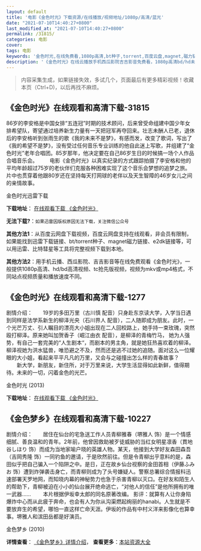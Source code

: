 ```yaml
---
layout: default
title: '电影《金色时光》下载资源/在线播放/视频地址/1080p/高清/蓝光'
date: "2021-07-10T14:40:27+0800"
last_modified_at: "2021-07-10T14:40:27+0800"
permalink: /31815/
categories: 电影
cover:
tags: 电影
keywords: '金色时光,在线免费看,1080p高清,bt种子,torrent,百度云盘,magnet,磁力链,迅雷下载资源'
description: '《金色时光》在线云播放手机西瓜影院吉吉影音免费看，1080p高清bd/hd未删减完整版和tc抢先枪版，mkv/mp4格式，附带bt/torrent种子、magnet/磁力链、百度云盘、网盘资源迅雷下载链接'
---
```


>内容采集生成，如果链接失效，多试几个，页面最后有更多精彩视频！收藏本页（Ctrl+D)，以后再找不麻烦。


## 《金色时光》在线观看和高清下载-31815

86岁的李安格是中国女排“五连冠&rdquo;时期的技术顾问，后来曾受命组建中国少年女排希望队，寄望通过培养新生力量有一天把冠军再夺回来。壮志未酬人已老，退休后的李安格听到张雨生的歌《我的未来不是梦》，有感而发，改变了歌词，写出了《我的希望不是梦》，没有受过任何音乐专业训练的他自此迷上写歌，并组建了&ldquo;金色时光”老年合唱团。85岁那年，他决定要在自己86岁生日的时候搞一场个人作品合唱音乐会。 　　电影《金色时光》以真实纪录的方式跟踪拍摄了李安格和他的平均年龄超过75岁的老伙伴们克服各种困难实现了这个音乐会梦想的追梦之旅。片中也贯穿着他跟80岁还在坚持每天打网球的老伴以及天生智障的46岁女儿之间的亲情故事。<br />


金色时光迅雷下载

**下载地址**： [在线观看下载 《金色时光》](https://www.993dy.com//vod-detail-id-16826.html) 


**无法下载?**：`如果迅雷因版权原因无法下载，关注微信公众号 `

**其他方法1**：从百度云网盘下载视频，百度云网盘支持在线观看，非会员有限制，如果能找到迅雷下载链接、bt/torrent种子、magnet磁力链接、e2dk链接等，可以用迅雷、比特彗星等工具将完整视频下载到本地。

**其他方法2**：用手机云播、西瓜影院、吉吉影音等在线免费观看《金色时光》，一般提供1080p高清、hd/bd高清视频、tc抢先版视频，视频为mkv或mp4格式，不同站点视频质量和播放速度不同。


## 《金色时光》在线观看和高清下载-1277

剧情介绍：　　19岁的多田万里（古川慎 配音）只身赴东京读大学，入学当日遇到同样是法学系新生的柳泽光央（石川界人 配音），二人随即成为朋友。此时，一个光芒万丈、引人瞩目的漂亮大小姐出现在二人回校路上，她手持一束玫瑰，突然殴打柳泽。原来她叫加贺香子（崛江由衣 配音），是柳泽的青梅竹马， 她为人强势，有自己一套完美的“人生剧本“，而剧本的男主角，就是她狂热喜欢着的柳泽。柳泽视她为洪水猛兽，唯恐避之不及，然而还是逃不过她的追随。面对这么一位耀眼的大小姐，看起来平平凡凡的万里，又会与之碰撞出怎么样的青春故事？ 　　新大学，新朋友，新住所，对于万里来说，大学生活显得如此新鲜，值得期待。未来的一切，闪着金色的光芒。


金色时光 (2013)

**下载地址**： [在线观看下载 《金色时光》](https://www.btbtdy.me/btdy/dy9081.html) 


## 《金色梦乡》在线观看和高清下载-10227

剧情介绍：　　居住在仙台的宅急送工作人员青柳雅春（堺雅人 饰）是一个情感细腻、善良温和的青年。2年前，他曾因救助被歹徒威胁的当红女明星凛香（貫地谷しほり 饰）而成为当地家喻户晓的英雄人物。某天，他接到大学好友森田森吾（吉岡秀隆 饰）一同钓鱼的邀请，于是欣然前往。但是令青柳出乎意料的是，森田似乎把自己骗入一个陷阱之中。是日，正在故乡仙台视察的金田首相（伊藤ふみお 饰）遭到炸弹袭击身亡，而青柳则成为了头号嫌疑人。警察总署综合情报科迅速部署天罗地网，而知晓内幕的神秘势力也急于杀害青柳以灭口。在好友和陌生人的帮助下，青柳被迫在小小的仙台展开绝命逃亡，“对他人的信任”是他所拥有的唯一武器…… 　　本片根据伊坂幸太郎的同名原著改编。 影评：就算有人让你身陷爆炸中心而从此疲于奔命，也会有人为你从沟渠燃起绚丽的hanabi。人生就是不要放弃生的希望，哪怕一直这样亡命天涯。伊坂的作品有中村义洋来影像化也算幸事。堺雅人和滨田岳都是好演员。


金色梦乡 (2010)

**详情查看**： [《金色梦乡》详情介绍](/movie/10227/)， **查看更多**：[本站资源大全](/movie/t/all/)

